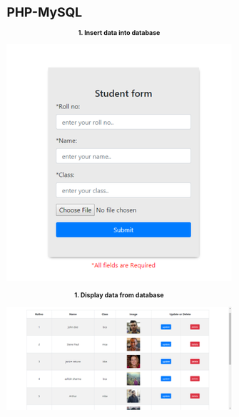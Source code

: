 # PHP-MySQL
 
<h4><center>1. Insert data into database</center></h4>
<p><img src="Insert_Data.png"></p>

<h4><center>1. Display data from database</center></h4>
<p><img src="Read_Data_1.png"></p>
